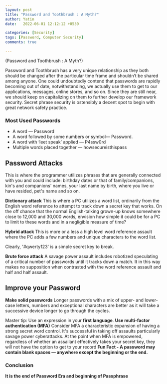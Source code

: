 ```yaml
---
layout: post
title: "Password and Toothbrush : A Myth?"
author: Yatin
date:   2022-06-01 12:12:12 +0530

categories: [Security]
tags: [Password, Computer Security] 
comments: true

---
```

<div class="message">(Password and Toothbrush : A Myth?)</div>

Password and Toothbrush has a very unique relationship as they both should be changed after the particular time frame and shouldn’t be shared among anyone. One could undoubtedly contend that passwords are rapidly becoming out of date, notwithstanding, we actually use them to get to our applications, messages, online stores, and so on. Since they are still near, we should keep on capitalizing on them to further develop our framework security. Secret phrase security is ostensibly a decent spot to begin with great network safety practice.
<!--more-->
### Most Used Passwords
* A word — Password
* A word followed by some numbers or symbol— Password.
* A word with ‘leet speak’ applied — P4ssw0rd
* Multiple words placed together — howsecureisthispass

## Password Attacks

This is where the programmer utilizes phrases that are generally connected with you and could include: birthday dates or that of family/companions, kin's and companions' names, your last name by birth, where you live or have resided, pet's name and so on.

**Dictionary attack**
This is where a PC utilizes a word list, ordinarily from the English word reference to attempt to track down a secret key that works. On the off chance that the normal English-talking grown-up knows somewhere close to 12,000 and 30,000 words, envision how simple it could be for a PC to limit to these words and in a negligible measure of time?

**Hybrid attack**
This is more or a less a high level word reference assault where the PC adds a few numbers and unique characters to the word list.

Clearly, '#qwerty123' is a simple secret key to break.

**Brute force attack**
A savage power assault includes robotized speculating of a critical number of passwords until it tracks down a match. It in this way makes no supposition when contrasted with the word reference assault and half and half assault.

## Improve your Password
**Make solid passwords**
Longer passwords with a mix of upper- and lower-case letters, numbers and exceptional characters are better as it will take a successive device longer to go through the cycles.

Master tip: Use an expression in your **first language**.
**Use multi-factor authentication (MFA)**
Consider MFA a characteristic expansion of having a strong secret word control. It's successful in taking off assaults particularly savage power cyberattacks. At the point when MFA is empowered, regardless of whether an assailant effectively takes your secret key, they will not have the option to get to your record
**Fun Fact - A password may contain blank spaces — anywhere except the beginning or the end.**
### Conclusion
**It is the end of Password Era and beginning of Passphrase**


